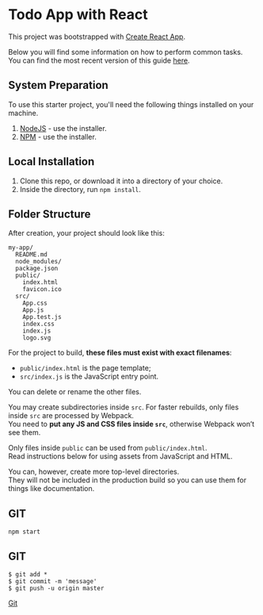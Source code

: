 Todo App with React
=============================

This project was bootstrapped with [Create React App](https://github.com/facebookincubator/create-react-app).

Below you will find some information on how to perform common tasks.<br>
You can find the most recent version of this guide [here](https://github.com/facebookincubator/create-react-app/blob/master/packages/react-scripts/template/README.md).

## System Preparation

To use this starter project, you'll need the following things installed on your machine.

1. [NodeJS](http://nodejs.org) - use the installer.
2. [NPM](https://docs.npmjs.com/getting-started/installing-node) - use the installer.

## Local Installation

1. Clone this repo, or download it into a directory of your choice.
2. Inside the directory, run `npm install`.

## Folder Structure

After creation, your project should look like this:

```
my-app/
  README.md
  node_modules/
  package.json
  public/
    index.html
    favicon.ico
  src/
    App.css
    App.js
    App.test.js
    index.css
    index.js
    logo.svg
```

For the project to build, **these files must exist with exact filenames**:

* `public/index.html` is the page template;
* `src/index.js` is the JavaScript entry point.

You can delete or rename the other files.

You may create subdirectories inside `src`. For faster rebuilds, only files inside `src` are processed by Webpack.<br>
You need to **put any JS and CSS files inside `src`**, otherwise Webpack won’t see them.

Only files inside `public` can be used from `public/index.html`.<br>
Read instructions below for using assets from JavaScript and HTML.

You can, however, create more top-level directories.<br>
They will not be included in the production build so you can use them for things like documentation.

## GIT

```npm install
npm start
```

## GIT

```shell
$ git add *
$ git commit -m 'message'
$ git push -u origin master
```
[Git](https://gist.github.com/aquelito/8596717)
